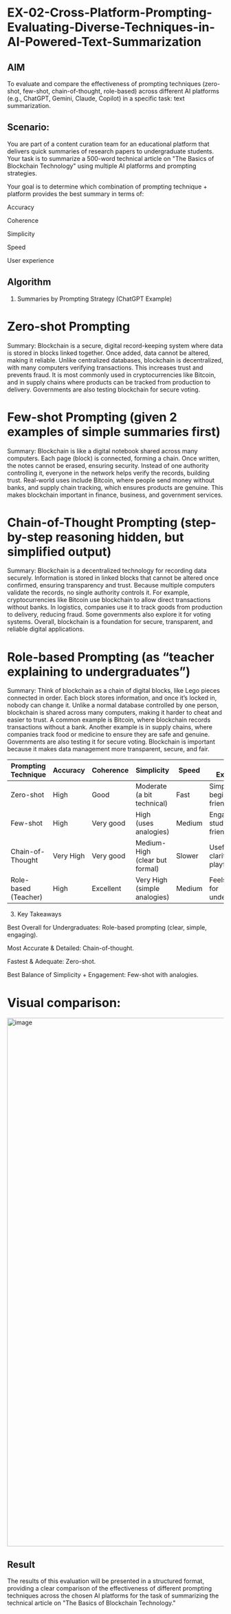 # EX-02-Cross-Platform-Prompting-Evaluating-Diverse-Techniques-in-AI-Powered-Text-Summarization

## AIM
To evaluate and compare the effectiveness of prompting techniques (zero-shot, few-shot, chain-of-thought, role-based) across different AI platforms (e.g., ChatGPT, Gemini, Claude, Copilot) in a specific task: text summarization.

## Scenario:
You are part of a content curation team for an educational platform that delivers quick summaries of research papers to undergraduate students. Your task is to summarize a 500-word technical article on "The Basics of Blockchain Technology" using multiple AI platforms and prompting strategies.

Your goal is to determine which combination of prompting technique + platform provides the best summary in terms of:

Accuracy

Coherence

Simplicity

Speed

User experience

## Algorithm

1. Summaries by Prompting Strategy (ChatGPT Example)
# Zero-shot Prompting

Summary:
Blockchain is a secure, digital record-keeping system where data is stored in blocks linked together. Once added, data cannot be altered, making it reliable. Unlike centralized databases, blockchain is decentralized, with many computers verifying transactions. This increases trust and prevents fraud. It is most commonly used in cryptocurrencies like Bitcoin, and in supply chains where products can be tracked from production to delivery. Governments are also testing blockchain for secure voting.

# Few-shot Prompting (given 2 examples of simple summaries first)

Summary:
Blockchain is like a digital notebook shared across many computers. Each page (block) is connected, forming a chain. Once written, the notes cannot be erased, ensuring security. Instead of one authority controlling it, everyone in the network helps verify the records, building trust. Real-world uses include Bitcoin, where people send money without banks, and supply chain tracking, which ensures products are genuine. This makes blockchain important in finance, business, and government services.

# Chain-of-Thought Prompting (step-by-step reasoning hidden, but simplified output)

Summary:
Blockchain is a decentralized technology for recording data securely. Information is stored in linked blocks that cannot be altered once confirmed, ensuring transparency and trust. Because multiple computers validate the records, no single authority controls it. For example, cryptocurrencies like Bitcoin use blockchain to allow direct transactions without banks. In logistics, companies use it to track goods from production to delivery, reducing fraud. Some governments also explore it for voting systems. Overall, blockchain is a foundation for secure, transparent, and reliable digital applications.

# Role-based Prompting (as “teacher explaining to undergraduates”)

Summary:
Think of blockchain as a chain of digital blocks, like Lego pieces connected in order. Each block stores information, and once it’s locked in, nobody can change it. Unlike a normal database controlled by one person, blockchain is shared across many computers, making it harder to cheat and easier to trust. A common example is Bitcoin, where blockchain records transactions without a bank. Another example is in supply chains, where companies track food or medicine to ensure they are safe and genuine. Governments are also testing it for secure voting. Blockchain is important because it makes data management more transparent, secure, and fair.


| Prompting Technique  | Accuracy   |  Coherence   |           Simplicity           | Speed   |           User Experience          |
| -------------------- | ---------- | ------------ | ------------------------------ | ------- | ---------------------------------- |
| Zero-shot            | High       | Good         | Moderate (a bit technical)     | Fast    | Simple, but less beginner-friendly |
| Few-shot             | High       | Very good    | High (uses analogies)          | Medium  | Engaging, student-friendly         |
| Chain-of-Thought     | Very High  | Very good    | Medium-High (clear but formal) | Slower  | Useful for clarity, less playful   |
| Role-based (Teacher) | High       | Excellent    | Very High (simple analogies)   | Medium  | Feels natural for undergraduates   |


3. Key Takeaways

Best Overall for Undergraduates: Role-based prompting (clear, simple, engaging).

Most Accurate & Detailed: Chain-of-thought.

Fastest & Adequate: Zero-shot.

Best Balance of Simplicity + Engagement: Few-shot with analogies.


# Visual comparison:
<img width="1462" height="1229" alt="image" src="https://github.com/user-attachments/assets/f5ccc5b1-31fc-49bb-9531-8a43d79c53c7" />


## Result
The results of this evaluation will be presented in a structured format, providing a clear comparison of the effectiveness of different prompting techniques across the chosen AI platforms for the task of summarizing the technical article on "The Basics of Blockchain Technology."

